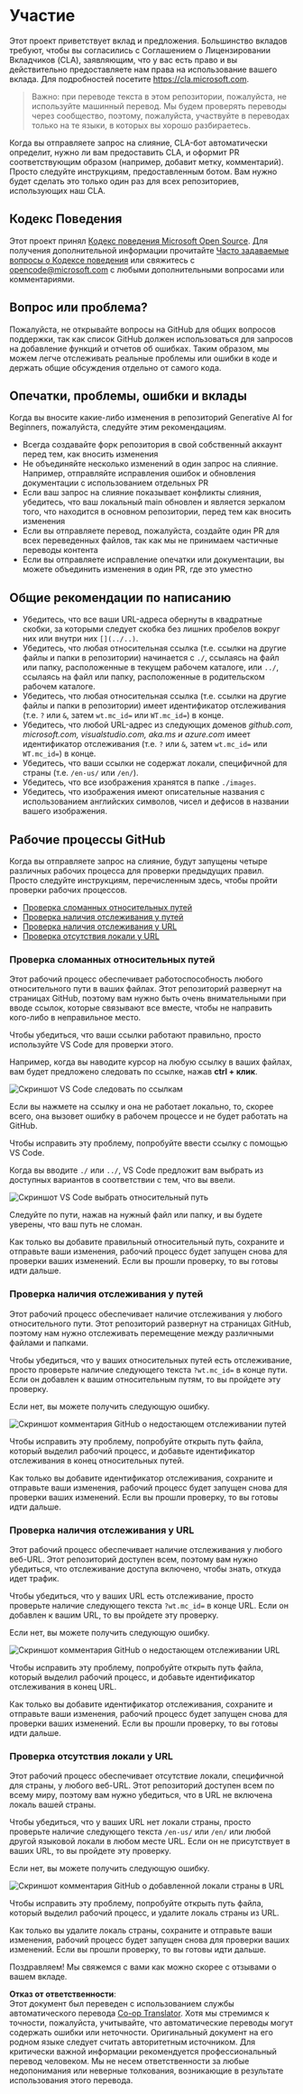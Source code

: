 <!--
CO_OP_TRANSLATOR_METADATA:
{
  "original_hash": "57c41f2af71001a2cff9d8eb797cb843",
  "translation_date": "2025-05-19T11:09:07+00:00",
  "source_file": "CONTRIBUTING.md",
  "language_code": "ru"
}
-->
# Участие

Этот проект приветствует вклад и предложения. Большинство вкладов требуют, чтобы вы согласились с Соглашением о Лицензировании Вкладчиков (CLA), заявляющим, что у вас есть право и вы действительно предоставляете нам права на использование вашего вклада. Для подробностей посетите <https://cla.microsoft.com>.

> Важно: при переводе текста в этом репозитории, пожалуйста, не используйте машинный перевод. Мы будем проверять переводы через сообщество, поэтому, пожалуйста, участвуйте в переводах только на те языки, в которых вы хорошо разбираетесь.

Когда вы отправляете запрос на слияние, CLA-бот автоматически определит, нужно ли вам предоставить CLA, и оформит PR соответствующим образом (например, добавит метку, комментарий). Просто следуйте инструкциям, предоставленным ботом. Вам нужно будет сделать это только один раз для всех репозиториев, использующих наш CLA.

## Кодекс Поведения

Этот проект принял [Кодекс поведения Microsoft Open Source](https://opensource.microsoft.com/codeofconduct/?WT.mc_id=academic-105485-koreyst). Для получения дополнительной информации прочитайте [Часто задаваемые вопросы о Кодексе поведения](https://opensource.microsoft.com/codeofconduct/faq/?WT.mc_id=academic-105485-koreyst) или свяжитесь с [opencode@microsoft.com](mailto:opencode@microsoft.com) с любыми дополнительными вопросами или комментариями.

## Вопрос или проблема?

Пожалуйста, не открывайте вопросы на GitHub для общих вопросов поддержки, так как список GitHub должен использоваться для запросов на добавление функций и отчетов об ошибках. Таким образом, мы можем легче отслеживать реальные проблемы или ошибки в коде и держать общие обсуждения отдельно от самого кода.

## Опечатки, проблемы, ошибки и вклады

Когда вы вносите какие-либо изменения в репозиторий Generative AI for Beginners, пожалуйста, следуйте этим рекомендациям.

* Всегда создавайте форк репозитория в свой собственный аккаунт перед тем, как вносить изменения
* Не объединяйте несколько изменений в один запрос на слияние. Например, отправляйте исправления ошибок и обновления документации с использованием отдельных PR
* Если ваш запрос на слияние показывает конфликты слияния, убедитесь, что ваш локальный main обновлен и является зеркалом того, что находится в основном репозитории, перед тем как вносить изменения
* Если вы отправляете перевод, пожалуйста, создайте один PR для всех переведенных файлов, так как мы не принимаем частичные переводы контента
* Если вы отправляете исправление опечатки или документации, вы можете объединить изменения в один PR, где это уместно

## Общие рекомендации по написанию

- Убедитесь, что все ваши URL-адреса обернуты в квадратные скобки, за которыми следует скобка без лишних пробелов вокруг них или внутри них `[](../..)`.
- Убедитесь, что любая относительная ссылка (т.е. ссылки на другие файлы и папки в репозитории) начинается с `./`, ссылаясь на файл или папку, расположенные в текущем рабочем каталоге, или `../`, ссылаясь на файл или папку, расположенные в родительском рабочем каталоге.
- Убедитесь, что любая относительная ссылка (т.е. ссылки на другие файлы и папки в репозитории) имеет идентификатор отслеживания (т.е. `?` или `&`, затем `wt.mc_id=` или `WT.mc_id=`) в конце.
- Убедитесь, что любой URL-адрес из следующих доменов _github.com, microsoft.com, visualstudio.com, aka.ms и azure.com_ имеет идентификатор отслеживания (т.е. `?` или `&`, затем `wt.mc_id=` или `WT.mc_id=`) в конце.
- Убедитесь, что ваши ссылки не содержат локали, специфичной для страны (т.е. `/en-us/` или `/en/`).
- Убедитесь, что все изображения хранятся в папке `./images`.
- Убедитесь, что изображения имеют описательные названия с использованием английских символов, чисел и дефисов в названии вашего изображения.

## Рабочие процессы GitHub

Когда вы отправляете запрос на слияние, будут запущены четыре различных рабочих процесса для проверки предыдущих правил. Просто следуйте инструкциям, перечисленным здесь, чтобы пройти проверки рабочих процессов.

- [Проверка сломанных относительных путей](../..)
- [Проверка наличия отслеживания у путей](../..)
- [Проверка наличия отслеживания у URL](../..)
- [Проверка отсутствия локали у URL](../..)

### Проверка сломанных относительных путей

Этот рабочий процесс обеспечивает работоспособность любого относительного пути в ваших файлах. Этот репозиторий развернут на страницах GitHub, поэтому вам нужно быть очень внимательными при вводе ссылок, которые связывают все вместе, чтобы не направить кого-либо в неправильное место.

Чтобы убедиться, что ваши ссылки работают правильно, просто используйте VS Code для проверки этого.

Например, когда вы наводите курсор на любую ссылку в ваших файлах, вам будет предложено следовать по ссылке, нажав **ctrl + клик**.

![Скриншот VS Code следовать по ссылкам](../../translated_images/vscode-follow-link.f8e8fd9192241d8163db78371e22a7a4e032a1ca9219696d7eb3eb103d1b7544.ru.png)

Если вы нажмете на ссылку и она не работает локально, то, скорее всего, она вызовет ошибку в рабочем процессе и не будет работать на GitHub.

Чтобы исправить эту проблему, попробуйте ввести ссылку с помощью VS Code.

Когда вы вводите `./` или `../`, VS Code предложит вам выбрать из доступных вариантов в соответствии с тем, что вы ввели.

![Скриншот VS Code выбрать относительный путь](../../translated_images/vscode-select-relative-path.b2cf754af764c28401e8098dbd372d00e8d2ac89c6b75e59f1450f99cb6a4ede.ru.png)

Следуйте по пути, нажав на нужный файл или папку, и вы будете уверены, что ваш путь не сломан.

Как только вы добавите правильный относительный путь, сохраните и отправьте ваши изменения, рабочий процесс будет запущен снова для проверки ваших изменений. Если вы прошли проверку, то вы готовы идти дальше.

### Проверка наличия отслеживания у путей

Этот рабочий процесс обеспечивает наличие отслеживания у любого относительного пути. Этот репозиторий развернут на страницах GitHub, поэтому нам нужно отслеживать перемещение между различными файлами и папками.

Чтобы убедиться, что у ваших относительных путей есть отслеживание, просто проверьте наличие следующего текста `?wt.mc_id=` в конце пути. Если он добавлен к вашим относительным путям, то вы пройдете эту проверку.

Если нет, вы можете получить следующую ошибку.

![Скриншот комментария GitHub о недостающем отслеживании путей](../../translated_images/github-check-paths-missing-tracking-comment.1442630ba6e07efa327f46d27447178ae1c6d3b9960023dee1a69dd50f8a3653.ru.png)

Чтобы исправить эту проблему, попробуйте открыть путь файла, который выделил рабочий процесс, и добавьте идентификатор отслеживания в конец относительных путей.

Как только вы добавите идентификатор отслеживания, сохраните и отправьте ваши изменения, рабочий процесс будет запущен снова для проверки ваших изменений. Если вы прошли проверку, то вы готовы идти дальше.

### Проверка наличия отслеживания у URL

Этот рабочий процесс обеспечивает наличие отслеживания у любого веб-URL. Этот репозиторий доступен всем, поэтому вам нужно убедиться, что отслеживание доступа включено, чтобы знать, откуда идет трафик.

Чтобы убедиться, что у ваших URL есть отслеживание, просто проверьте наличие следующего текста `?wt.mc_id=` в конце URL. Если он добавлен к вашим URL, то вы пройдете эту проверку.

Если нет, вы можете получить следующую ошибку.

![Скриншот комментария GitHub о недостающем отслеживании URL](../../translated_images/github-check-urls-missing-tracking-comment.acd262e537606c01187cb5f4d248176839b5f512342ff9b6c367509ec285eebc.ru.png)

Чтобы исправить эту проблему, попробуйте открыть путь файла, который выделил рабочий процесс, и добавьте идентификатор отслеживания в конец URL.

Как только вы добавите идентификатор отслеживания, сохраните и отправьте ваши изменения, рабочий процесс будет запущен снова для проверки ваших изменений. Если вы прошли проверку, то вы готовы идти дальше.

### Проверка отсутствия локали у URL

Этот рабочий процесс обеспечивает отсутствие локали, специфичной для страны, у любого веб-URL. Этот репозиторий доступен всем по всему миру, поэтому вам нужно убедиться, что в URL не включена локаль вашей страны.

Чтобы убедиться, что у ваших URL нет локали страны, просто проверьте наличие следующего текста `/en-us/` или `/en/` или любой другой языковой локали в любом месте URL. Если он не присутствует в ваших URL, то вы пройдете эту проверку.

Если нет, вы можете получить следующую ошибку.

![Скриншот комментария GitHub о добавленной локали страны в URL](../../translated_images/github-check-country-locale-comment.15ae33688215cfe678e813c4dc0bf40d5d9341ee36dc95d6cc0684fa9a204224.ru.png)

Чтобы исправить эту проблему, попробуйте открыть путь файла, который выделил рабочий процесс, и удалите локаль страны из URL.

Как только вы удалите локаль страны, сохраните и отправьте ваши изменения, рабочий процесс будет запущен снова для проверки ваших изменений. Если вы прошли проверку, то вы готовы идти дальше.

Поздравляем! Мы свяжемся с вами как можно скорее с отзывами о вашем вкладе.

**Отказ от ответственности**:  
Этот документ был переведен с использованием службы автоматического перевода [Co-op Translator](https://github.com/Azure/co-op-translator). Хотя мы стремимся к точности, пожалуйста, учитывайте, что автоматические переводы могут содержать ошибки или неточности. Оригинальный документ на его родном языке следует считать авторитетным источником. Для критически важной информации рекомендуется профессиональный перевод человеком. Мы не несем ответственности за любые недопонимания или неверные толкования, возникающие в результате использования этого перевода.
